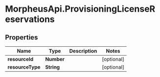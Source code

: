 # MorpheusApi.ProvisioningLicenseReservations

## Properties

Name | Type | Description | Notes
------------ | ------------- | ------------- | -------------
**resourceId** | **Number** |  | [optional] 
**resourceType** | **String** |  | [optional] 


